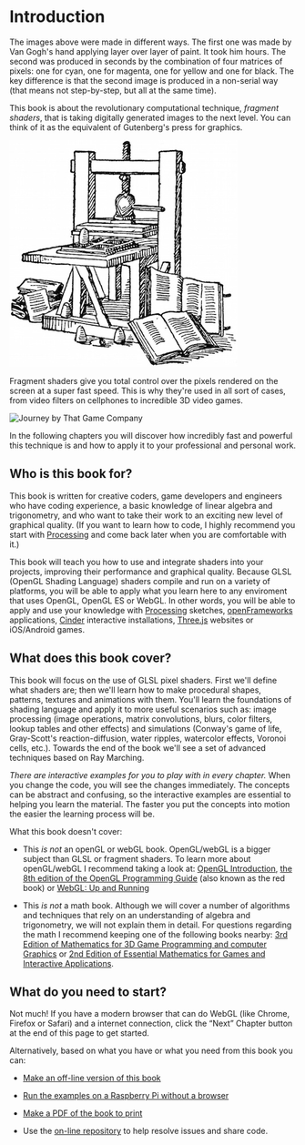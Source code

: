 # Introduction

<canvas id="custom" class="canvas" data-fragment-url="cmyk-halftone.frag" data-textures="vangogh.jpg" width="700px" height="320px"></canvas>

The images above were made in different ways. The first one was made by Van Gogh's hand applying layer over layer of paint. It took him hours. The second was produced in seconds by the combination of four matrices of pixels: one for cyan, one for magenta, one for yellow and one for black. The key difference is that the second image is produced in a non-serial way (that means not step-by-step, but all at the same time). 

This book is about the revolutionary computational technique, *fragment shaders*, that is taking digitally generated images to the next level. You can think of it as the equivalent of Gutenberg's press for graphics.

![Gutenberg's press](gutenpress.jpg)

Fragment shaders give you total control over the pixels rendered on the screen at a super fast speed. This is why they're used in all sort of cases, from video filters on cellphones to incredible 3D video games.

![Journey by That Game Company](journey.jpg)

In the following chapters you will discover how incredibly fast and powerful this technique is and how to apply it to your professional and personal work.

## Who is this book for?

This book is written for creative coders, game developers and engineers who have coding experience, a basic knowledge of linear algebra and trigonometry, and who want to take their work to an exciting new level of graphical quality. (If you want to learn how to code, I highly recommend you start with [Processing](https://processing.org/) and come back later when you are comfortable with it.)

This book will teach you how to use and integrate shaders into your projects, improving their performance and graphical quality. Because GLSL (OpenGL Shading Language) shaders compile and run on a variety of platforms, you will be able to apply what you learn here to any enviroment that uses OpenGL, OpenGL ES or WebGL. In other words, you will be able to apply and use your knowledge with [Processing](https://processing.org/) sketches, [openFrameworks](http://openframeworks.cc/) applications, [Cinder](http://libcinder.org/) interactive installations, [Three.js](http://threejs.org/) websites or iOS/Android games.

## What does this book cover?

This book will focus on the use of GLSL pixel shaders. First we'll define what shaders are; then we'll learn how to make procedural shapes, patterns, textures and animations with them. You'll learn the foundations of shading language and apply it to more useful scenarios such as: image processing (image operations, matrix convolutions, blurs, color filters, lookup tables and other effects) and simulations (Conway's game of life, Gray-Scott's reaction-diffusion, water ripples, watercolor effects, Voronoi cells, etc.). Towards the end of the book we'll see a set of advanced techniques based on Ray Marching.

*There are interactive examples for you to play with in every chapter.* When you change the code, you will see the changes immediately. The concepts can be abstract and confusing, so the interactive examples are essential to helping you learn the material. The faster you put the concepts into motion the easier the learning process will be.

What this book doesn't cover:

* This *is not* an openGL or webGL book. OpenGL/webGL is a bigger subject than GLSL or fragment shaders. To learn more about openGL/webGL I recommend taking a look at:  [OpenGL Introduction](https://open.gl/introduction), [the 8th edition of the OpenGL Programming Guide](http://www.amazon.com/OpenGL-Programming-Guide-Official-Learning/dp/0321773039/ref=sr_1_1?s=books&ie=UTF8&qid=1424007417&sr=1-1&keywords=open+gl+programming+guide) (also known as the red book) or [WebGL: Up and Running](http://www.amazon.com/WebGL-Up-Running-Tony-Parisi/dp/144932357X/ref=sr_1_4?s=books&ie=UTF8&qid=1425147254&sr=1-4&keywords=webgl)

* This *is not* a math book. Although we will cover a number of algorithms and techniques that rely on an understanding of algebra and trigonometry, we will not explain them in detail. For questions regarding the math I recommend keeping one of the following books nearby: [3rd Edition of Mathematics for 3D Game Programming and computer Graphics](http://www.amazon.com/Mathematics-Programming-Computer-Graphics-Third/dp/1435458869/ref=sr_1_1?ie=UTF8&qid=1424007839&sr=8-1&keywords=mathematics+for+games) or [2nd Edition of Essential Mathematics for Games and Interactive Applications](http://www.amazon.com/Essential-Mathematics-Games-Interactive-Applications/dp/0123742978/ref=sr_1_1?ie=UTF8&qid=1424007889&sr=8-1&keywords=essentials+mathematics+for+developers).

## What do you need to start?

Not much! If you have a modern browser that can do WebGL (like Chrome, Firefox or Safari) and a internet connection, click the “Next” Chapter button at the end of this page to get started.

Alternatively, based on what you have or what you need from this book you can:

- [Make an off-line version of this book](https://thebookofshaders.com/appendix/)

- [Run the examples on a Raspberry Pi without a browser](https://thebookofshaders.com/appendix/)

- [Make a PDF of the book to print](https://thebookofshaders.com/appendix/)

- Use the [on-line repository](https://github.com/patriciogonzalezvivo/thebookofshaders) to help resolve issues and share code.

